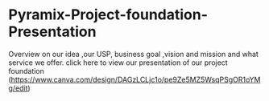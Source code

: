 # Pyramix-Project-foundation-Presentation
Overview on our idea ,our USP, business goal ,vision and mission and what service we offer.
click here to view our presentation of our  project foundation (https://www.canva.com/design/DAGzLCLjc1o/pe9Ze5MZ5WsqPSgOR1oYMg/edit)
